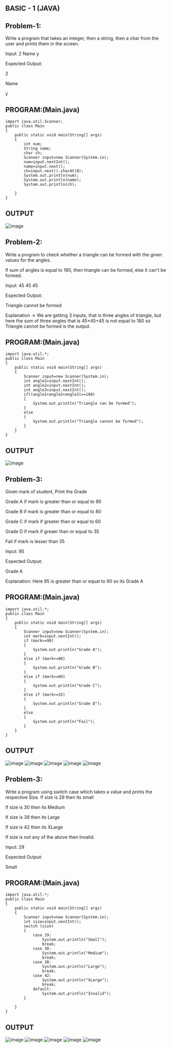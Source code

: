 ## BASIC - 1 (JAVA)
## Problem-1:
Write a program that takes an integer, then a string, then a char from the user and prints them in the screen.

Input:  2 Name y

Expected Output:

2

Name

y

## PROGRAM:(Main.java)
```
import java.util.Scanner;
public class Main
{
    public static void main(String[] args)
    {
        int num;
        String name;
        char ch;
        Scanner input=new Scanner(System.in);
        num=input.nextInt();
        name=input.next();
        ch=input.next().charAt(0);
        System.out.println(num);
        System.out.println(name);
        System.out.println(ch);

    }
}
```

## OUTPUT
![image](https://github.com/user-attachments/assets/c9d58f12-d25a-4f6d-a62a-9ab1b785e555)

## Problem-2:
Write a program to check whether a triangle can be formed with the given values for the angles.

If sum of angles is equal to 180, then triangle can be formed, else it can't be formed.

Input: 45 45 45

Expected Output: 

Triangle cannot be formed

Explanation -> We are getting 3 inputs, that is three angles of triangle, but here the sum of three angles that is 45+45+45 is not equal to 180 so Triangle cannot be formed is the output.

## PROGRAM:(Main.java)
```
import java.util.*;
public class Main
{
    public static void main(String[] args)
    {
        Scanner input=new Scanner(System.in);
        int angle1=input.nextInt();
        int angle2=input.nextInt();
        int angle3=input.nextInt();
        if((angle1+angle2+angle3)==180)
        {
            System.out.println("Triangle can be formed");
        }
        else
        {
            System.out.println("Triangle cannot be formed");
        }
    }
}
```

## OUTPUT
![image](https://github.com/user-attachments/assets/576e853a-6966-4b60-b083-2af1113ee8d3)

## Problem-3:
Given mark of student, Print the Grade

Grade A if mark is greater than or equal to 90

Grade B if mark is greater than or equal to 80

Grade C if mark if greater than or equal to 60

Grade D if mark if greaer than or equal to 35

Fail if mark is lesser than 35


Input: 95

Expected Output:

Grade A

Explanation: Here 95 is greater than or equal to 90 so its Grade A

## PROGRAM:(Main.java)
```
import java.util.*;
public class Main
{
    public static void main(String[] args)
    {
        Scanner input=new Scanner(System.in);
        int mark=input.nextInt();
        if (mark>=90)
        {
            System.out.println("Grade A");
        }
        else if (mark>=80)
        {
            System.out.println("Grade B");
        }
        else if (mark>=60)
        {
            System.out.println("Grade C");
        }
        else if (mark>=35)
        {
            System.out.println("Grade D");
        }
        else
        {
            System.out.println("Fail");
        }
    }
}
```

## OUTPUT
![image](https://github.com/user-attachments/assets/1cd5671d-053b-4033-a3e2-414defcc1919)
![image](https://github.com/user-attachments/assets/8eae3224-d269-4031-9e66-e219ceed3cc9)
![image](https://github.com/user-attachments/assets/db200b33-1f87-4d27-8d92-afe48e42f44c)
![image](https://github.com/user-attachments/assets/5c3ff0b2-7210-4b34-94ec-29b3c71b2c3b)
![image](https://github.com/user-attachments/assets/c0f626bb-7566-4554-86c3-014f148ee249)


## Problem-3:
 Write a program using switch case which takes a value and prints the respective Size.
If size is 29 then its small

If size is 30 then its Medium

If size is 38 then its Large

If size is 42 then its XLarge

If size is not any of the above then Invalid.



Input: 29

Expected Output: 

Small
## PROGRAM:(Main.java) 
```
import java.util.*;
public class Main
{
    public static void main(String[] args)
    {
        Scanner input=new Scanner(System.in);
        int size=input.nextInt();
        switch (size)
        {
            case 29:
                System.out.println("Small");
                break;
            case 30:
                System.out.println("Medium");
                break;
            case 38:
                System.out.println("Large");
                break;
            case 42:
                System.out.println("XLarge");
                break;
            default:
                System.out.println("Invalid");
        }
        
    }
}
```
## OUTPUT
![image](https://github.com/user-attachments/assets/78410d7b-a425-4236-8a02-34911982b5dc)
![image](https://github.com/user-attachments/assets/e2b78a1e-1d91-4575-8f8b-e8b597273e1c)
![image](https://github.com/user-attachments/assets/3c90f133-636c-419d-bc86-0329941db656)
![image](https://github.com/user-attachments/assets/9dc2cecc-fdef-4127-9302-857a391ddeff)
![image](https://github.com/user-attachments/assets/f32a7856-822b-4cb5-a33c-bb00b8c11e2d)





